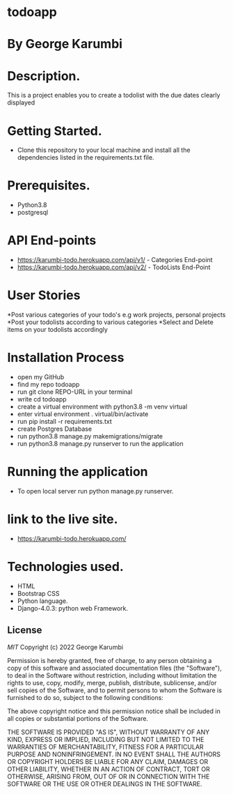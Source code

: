 # todoapp

# By George Karumbi

# Description.
This is a project enables you to create a todolist with the due dates clearly displayed

# Getting Started.
* Clone this repository to your local machine and install all the dependencies listed in the requirements.txt file.

# Prerequisites.
* Python3.8
* postgresql

# API End-points
* https://karumbi-todo.herokuapp.com/api/v1/ - Categories End-point
* https://karumbi-todo.herokuapp.com/api/v2/ - TodoLists End-Point

# User Stories
  *Post various categories of your todo's e.g work projects, personal projects
  *Post your todolists according to various categories
  *Select and Delete items on your todolists accordingly
  

# Installation Process
* open my GitHub
* find my repo todoapp
* run git clone REPO-URL in your terminal
* write cd todoapp
* create a virtual environment with python3.8 -m venv virtual
* enter virtual environment . virtual/bin/activate
* run pip install -r requirements.txt
* create Postgres Database
* run python3.8 manage.py makemigrations/migrate
* run python3.8 manage.py runserver to run the application


# Running the application
* To open local server run python manage.py runserver.

# link to the live site.

* https://karumbi-todo.herokuapp.com/
# Technologies used.
* HTML
* Bootstrap CSS
* Python language.
* Django-4.0.3: python web Framework.

## License
*MIT* Copyright (c) 2022 George Karumbi

Permission is hereby granted, free of charge, to any person obtaining a copy
of this software and associated documentation files (the "Software"), to deal
in the Software without restriction, including without limitation the rights
to use, copy, modify, merge, publish, distribute, sublicense, and/or sell
copies of the Software, and to permit persons to whom the Software is
furnished to do so, subject to the following conditions:

The above copyright notice and this permission notice shall be included in all
copies or substantial portions of the Software.

THE SOFTWARE IS PROVIDED "AS IS", WITHOUT WARRANTY OF ANY KIND, EXPRESS OR
IMPLIED, INCLUDING BUT NOT LIMITED TO THE WARRANTIES OF MERCHANTABILITY,
FITNESS FOR A PARTICULAR PURPOSE AND NONINFRINGEMENT. IN NO EVENT SHALL THE
AUTHORS OR COPYRIGHT HOLDERS BE LIABLE FOR ANY CLAIM, DAMAGES OR OTHER
LIABILITY, WHETHER IN AN ACTION OF CONTRACT, TORT OR OTHERWISE, ARISING FROM,
OUT OF OR IN CONNECTION WITH THE SOFTWARE OR THE USE OR OTHER DEALINGS IN THE
SOFTWARE.

